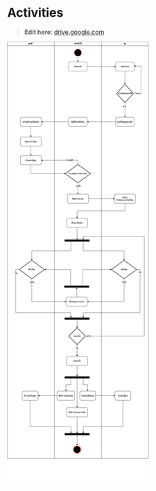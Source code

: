 # Activities

> **Edit here**: [drive.google.com](https://drive.google.com/file/d/1qv-r26YeusZIkOWNg9UBukHOd1RVTvFO/view?usp=sharing)

![aqkids_activities-latest.drawio.png](images/aqkids_activities-latest.drawio.png)
